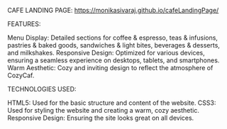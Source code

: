 CAFE LANDING PAGE:  https://monikasivaraj.github.io/cafeLandingPage/

FEATURES:
 
  Menu Display: Detailed sections for coffee & espresso, teas & infusions, pastries & baked goods, sandwiches & light bites, beverages & desserts, and milkshakes. 
  Responsive Design: Optimized for various devices, ensuring a seamless experience on desktops, tablets, and smartphones. 
  Warm Aesthetic: Cozy and inviting design to reflect the atmosphere of CozyCaf.

TECHNOLOGIES USED:

  HTML5: Used for the basic structure and content of the website. 
  CSS3: Used for styling the website and creating a warm, cozy aesthetic. 
  Responsive Design: Ensuring the site looks great on all devices.
